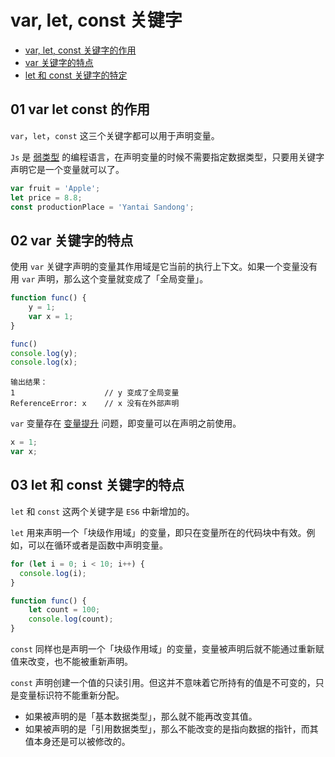 # var, let, const 关键字

- [var, let, const 关键字的作用](#01-var-let-const-的作用)
- [var 关键字的特点](#02-var-关键字的特定)
- [let 和 const 关键字的特定](#03-let-和-const-关键字的特定)


## 01 var let const 的作用
`var`，`let`，`const` 这三个关键字都可以用于声明变量。

`Js` 是 [弱类型](https://zh.wikipedia.org/wiki/%E5%BC%B7%E5%BC%B1%E5%9E%8B%E5%88%A5) 的编程语言，在声明变量的时候不需要指定数据类型，只要用关键字声明它是一个变量就可以了。

```js
var fruit = 'Apple';
let price = 8.8;
const productionPlace = 'Yantai Sandong';
```


## 02 var 关键字的特点
使用 `var` 关键字声明的变量其作用域是它当前的执行上下文。如果一个变量没有用 `var` 声明，那么这个变量就变成了「全局变量」。

```js
function func() {
	y = 1;
	var x = 1;
}

func()
console.log(y);
console.log(x);
```
```
输出结果：
1                    // y 变成了全局变量
ReferenceError: x    // x 没有在外部声明
```

`var` 变量存在 [变量提升](https://developer.mozilla.org/zh-CN/docs/Web/JavaScript/Reference/Statements/var#%E5%8F%98%E9%87%8F%E6%8F%90%E5%8D%87) 问题，即变量可以在声明之前使用。

```js
x = 1;
var x;
```

## 03 let 和 const 关键字的特点
`let` 和 `const` 这两个关键字是 `ES6` 中新增加的。

`let` 用来声明一个「块级作用域」的变量，即只在变量所在的代码块中有效。例如，可以在循环或者是函数中声明变量。

```js
for (let i = 0; i < 10; i++) {
  console.log(i);
}
```

```js
function func() {
	let count = 100;
	console.log(count);
}
```

`const` 同样也是声明一个「块级作用域」的变量，变量被声明后就不能通过重新赋值来改变，也不能被重新声明。

`const` 声明创建一个值的只读引用。但这并不意味着它所持有的值是不可变的，只是变量标识符不能重新分配。

- 如果被声明的是「基本数据类型」，那么就不能再改变其值。
- 如果被声明的是「引用数据类型」，那么不能改变的是指向数据的指针，而其值本身还是可以被修改的。

